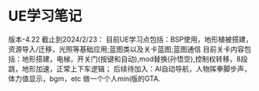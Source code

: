 <!--
 * @Author: tl66365561 13991726015@163.com
 * @Date: 2024-02-23 12:48:21
 * @LastEditors: tl66365561 13991726015@163.com
 * @LastEditTime: 2024-02-23 14:53:37
 * @FilePath: \srcse:\unreal\UE-\README.md
 * @Description: 这是默认设置,请设置`customMade`, 打开koroFileHeader查看配置 进行设置: https://github.com/OBKoro1/koro1FileHeader/wiki/%E9%85%8D%E7%BD%AE
-->
# UE学习笔记
版本-4.22 
截止到2024/2/23：
目前UE学习点包括：BSP使用，地形植被搭建，资源导入/迁移，光照等基础应用;蓝图类以及关卡蓝图;蓝图通信
目前关卡内容包括：地形搭建，电梯，开关门(按键和自动),mod替换(孙悟空),控制权转移，8段跳，地形加速，正常上下车逻辑；
后续待加入：AI自动导航，人物挥拳脚步声，体力值显示，bgm，etc
做一个个人mini版的GTA.
